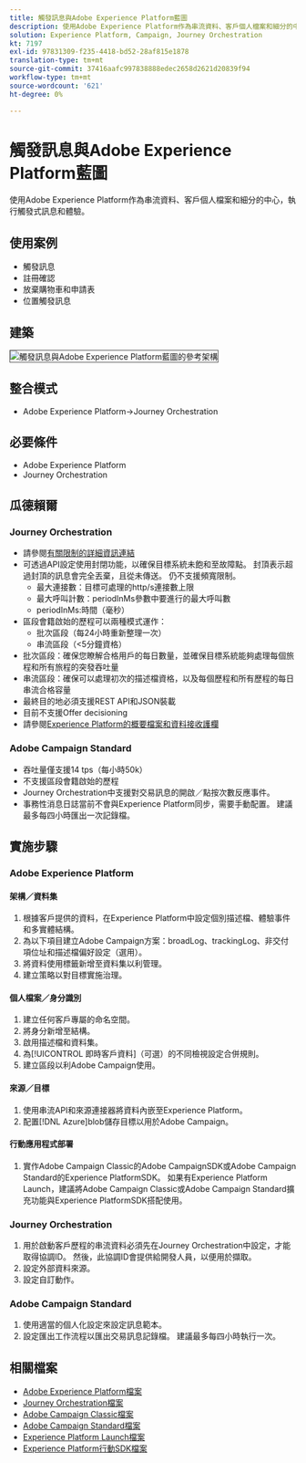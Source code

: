 ```yaml
---
title: 觸發訊息與Adobe Experience Platform藍圖
description: 使用Adobe Experience Platform作為串流資料、客戶個人檔案和細分的中心，執行觸發式訊息和體驗。
solution: Experience Platform, Campaign, Journey Orchestration
kt: 7197
exl-id: 97831309-f235-4418-bd52-28af815e1878
translation-type: tm+mt
source-git-commit: 37416aafc997838888edec2658d2621d20839f94
workflow-type: tm+mt
source-wordcount: '621'
ht-degree: 0%

---
```


# 觸發訊息與Adobe Experience Platform藍圖

使用Adobe Experience Platform作為串流資料、客戶個人檔案和細分的中心，執行觸發式訊息和體驗。

## 使用案例

* 觸發訊息
* 註冊確認
* 放棄購物車和申請表
* 位置觸發訊息

## 建築

<img src="assets/triggered.svg" alt="觸發訊息與Adobe Experience Platform藍圖的參考架構" style="border:1px solid #4a4a4a" />

## 整合模式

* Adobe Experience Platform->Journey Orchestration

## 必要條件

* Adobe Experience Platform
* Journey Orchestration

## 瓜德賴爾

### Journey Orchestration

* 請參閱[有關限制的詳細資訊連結](https://experienceleague.adobe.com/docs/journeys/using/starting-with-journeys/limitations.html?lang=en#starting-with-journeys)
* 可透過API設定使用封閉功能，以確保目標系統未飽和至故障點。 封頂表示超過封頂的訊息會完全丟棄，且從未傳送。 仍不支援頻寬限制。
   * 最大連接數：目標可處理的http/s連接數上限
   * 最大呼叫計數：periodInMs參數中要進行的最大呼叫數
   * periodInMs:時間（毫秒）
* 區段會籍啟始的歷程可以兩種模式運作：
   * 批次區段（每24小時重新整理一次）
   * 串流區段（&lt;5分鐘資格）
* 批次區段：確保您瞭解合格用戶的每日數量，並確保目標系統能夠處理每個旅程和所有旅程的突發吞吐量
* 串流區段：確保可以處理初次的描述檔資格，以及每個歷程和所有歷程的每日串流合格容量
* 最終目的地必須支援REST API和JSON裝載
* 目前不支援Offer decisioning
* 請參閱[Experience Platform的概要檔案和資料接收護欄](https://experienceleague.adobe.com/docs/experience-platform/profile/guardrails.html?lang=en)

### Adobe Campaign Standard

* 吞吐量僅支援14 tps（每小時50k）
* 不支援區段會籍啟始的歷程
* Journey Orchestration中支援對交易訊息的開啟／點按次數反應事件。
* 事務性消息日誌當前不會與Experience Platform同步，需要手動配置。 建議最多每四小時匯出一次記錄檔。


## 實施步驟

### Adobe Experience Platform

#### 架構／資料集

1. 根據客戶提供的資料，在Experience Platform中設定個別描述檔、體驗事件和多實體結構。
1. 為以下項目建立Adobe Campaign方案：broadLog、trackingLog、非交付項位址和描述檔偏好設定（選用）。
1. 將資料使用標籤新增至資料集以利管理。
1. 建立策略以對目標實施治理。

#### 個人檔案／身分識別

1. 建立任何客戶專屬的命名空間。
1. 將身分新增至結構。
1. 啟用描述檔和資料集。
1. 為[!UICONTROL 即時客戶資料]（可選）的不同檢視設定合併規則。
1. 建立區段以利Adobe Campaign使用。

#### 來源／目標

1. 使用串流API和來源連接器將資料內嵌至Experience Platform。
1. 配置[!DNL Azure]blob儲存目標以用於Adobe Campaign。

#### 行動應用程式部署

1. 實作Adobe Campaign Classic的Adobe CampaignSDK或Adobe Campaign Standard的Experience PlatformSDK。 如果有Experience Platform Launch，建議將Adobe Campaign Classic或Adobe Campaign Standard擴充功能與Experience PlatformSDK搭配使用。


### Journey Orchestration

1. 用於啟動客戶歷程的串流資料必須先在Journey Orchestration中設定，才能取得協調ID。 然後，此協調ID會提供給開發人員，以便用於擷取。
1. 設定外部資料來源。
1. 設定自訂動作。

### Adobe Campaign Standard

1. 使用適當的個人化設定來設定訊息範本。
1. 設定匯出工作流程以匯出交易訊息記錄檔。 建議最多每四小時執行一次。


## 相關檔案

* [Adobe Experience Platform檔案](https://experienceleague.adobe.com/docs/experience-platform.html?lang=en)
* [Journey Orchestration檔案](https://experienceleague.adobe.com/docs/journey-orchestration.html?lang=en)
* [Adobe Campaign Classic檔案](https://experienceleague.adobe.com/docs/campaign-classic.html?lang=en)
* [Adobe Campaign Standard檔案](https://experienceleague.adobe.com/docs/campaign-standard.html?lang=en)
* [Experience Platform Launch檔案](https://experienceleague.adobe.com/docs/launch.html?lang=en)
* [Experience Platform行動SDK檔案](https://experienceleague.adobe.com/docs/mobile.html?lang=en)
